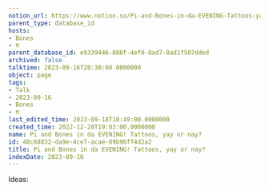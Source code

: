 ```yaml
---
notion_url: https://www.notion.so/Pi-and-Bones-in-da-EVENING-Tattoos-yay-or-nay-48c68832da9e4ce7acae09b96ff4d2a2
parent_type: database_id
hosts:
- Bones
- π
parent_database_id: e9339446-880f-4ef0-8ad7-8ad1f507dded
archived: false
talktime: 2023-09-16T20:30:00.0000000
object: page
tags:
- Talk
- 2023-09-16
- Bones
- π
last_edited_time: 2023-09-18T10:49:00.0000000
created_time: 2022-12-28T19:03:00.0000000
name: Pi and Bones in da EVENING! Tattoos, yay or nay?
id: 48c68832-da9e-4ce7-acae-09b96ff4d2a2
title: Pi and Bones in da EVENING! Tattoos, yay or nay?
indexDate: 2023-09-16
---
```


Ideas:
























